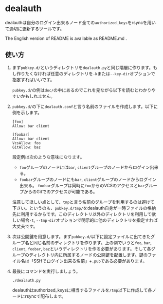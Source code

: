 dealauth
===========================================================================

dealauthは自分のログイン出来るノード全ての`authorized_keys`をrsyncを用いて適切に更新するツールです。

The English version of README is available as README.md .

使い方
---------------------------------------------------------------------------

1. まず`pubkey.d/`というディレクトリを`dealauth.py`と同じ階層に作ります。もし作りたくなければ任意のディレクトリを`-k`または`--key-dir`オプションで指定すればいいです。

   `pubkey.d/`の例は`doc/`の中にあるのでこれを見ながら以下を読むとわかりやすいかもしれません。

2. `pubkey.d/`の下に`dealauth.conf`と言う名前のファイルを作成します。以下に例を示します。

   ```
   [foo]
   Allow: bar client

   [foobar]
   Allow: bar client
   VcsAllow: foo
   GitAllow: baz
   ```

   設定例は次のような意味になります。
    * `foo`グループのノードには`bar`, `client`グループのノードからログイン出来る。
    * `foobar`グループのノードにも`bar`, `client`グループのノードからログイン出来る。
      `foobar`グループは同時に`foo`からのVCSのアクセスと`baz`グループからのGitでのアクセスが可能である。

   注意してほしい点として、`tmp`と言う名前のグループを利用するのは避けて下さい。というのも、`pubkey.d/tmp/`をdealauth自身が一時ファイルの格納先に利用するからです。このディレクトリ以外のディレクトリを利用して欲しい場合`-t`, `--tmp-dir`オプションで明示的に他のディレクトリを指定すれば大丈夫です。

3. 次は公開鍵を用意します。まず`pubkey.d/`以下に設定ファイルに出てきたグループ名と同じ名前のディレクトリを作ります。上の例でいうと`foo`, `bar`, `client`, `foobar`, `baz`というディレクトリを作る必要があります。そして各グループのディレクトリ内に所属するノードの公開鍵を配置します。鍵のファイル名は「SSHでログイン出来る名前」+`.pub`である必要があります。

4. 最後にコマンドを実行しましょう。

   ```
   ./dealauth.py
   ```

   dealauthはauthorized_keysに相当するファイルを`/tmp`以下に作成して各ノードにrsyncで配布します。

